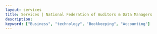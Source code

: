 ```yaml
---
layout: services
title: Services | National Federation of Auditors & Data Managers
description:
keyword: ["Business", "technology", "Bookkeeping", "Accounting"]
---
```

